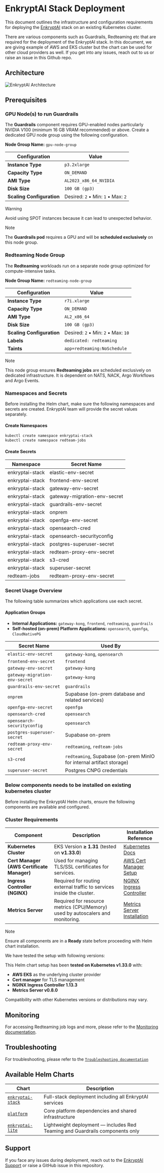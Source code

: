 # EnkryptAI Stack Deployment

This document outlines the infrastructure and configuration requirements for deploying the [EnkryptAI](https://www.enkryptai.com/) stack on an existing Kubernetes cluster.

There are various components such as Guardrails, Redteaming etc that are required for the deployment of the EnkryptAI stack. In this document, we are giving example of AWS and EKS cluster but the chart can be used for other cloud providers as well. If you get into any issues, reach out to us or raise an issue in this Github repo.

## Architecture
![EnkryptAI Architecture](charts/enkryptai-stack/enkryptai_kubernetes_architecture.png)

## Prerequisites

### GPU Node(s) to run Guardrails

The **Guardrails** component requires GPU-enabled nodes particularly NVIDIA V100 (minimum 16 GB VRAM recommended) or above. Create a dedicated GPU node group using the following configuration.

**Node Group Name:** `gpu-node-group`

| **Configuration**         | **Value**                          |
| ------------------------- | ---------------------------------- |
| **Instance Type**         | `p3.2xlarge`                       |
| **Capacity Type**         | `ON_DEMAND`                        |
| **AMI Type**              | `AL2023_x86_64_NVIDIA`             |
| **Disk Size**             | `100 GB (gp3)`                     |
| **Scaling Configuration** | Desired: `2` • Min: `1` • Max: `2` |

> [!WARNING]
> Avoid using SPOT instances because it can lead to unexpected behavior.

> [!NOTE]
> The **Guardrails pod** requires a GPU and will be **scheduled exclusively** on this node group.

### Redteaming Node Group

The **Redteaming** workloads run on a separate node group optimized for compute-intensive tasks.

**Node Group Name:** `redteaming-node-group`

| **Configuration**         | **Value**                           |
| ------------------------- | ----------------------------------- |
| **Instance Type**         | `r7i.xlarge`                        |
| **Capacity Type**         | `ON_DEMAND`                         |
| **AMI Type**              | `AL2_x86_64`                        |
| **Disk Size**             | `100 GB (gp3)`                      |
| **Scaling Configuration** | Desired: `2` • Min: `2` • Max: `10` |
| **Labels**                | `dedicated: redteaming`             |
| **Taints**                | `app=redteaming:NoSchedule`         |

> [!NOTE]
> This node group ensures **Redteaming jobs** are scheduled exclusively on dedicated infrastructure. It is dependent on NATS, NACK,  Argo Workflows and Argo Events.


### Namespaces and Secrets

Before installing the Helm chart, make sure the following namespaces and secrets are created. EnkryptAI team will provide the secret values separately.

#### Create Namespaces

```bash
kubectl create namespace enkryptai-stack
kubectl create namespace redteam-jobs
```

#### Create Secrets

| **Namespace**   | **Secret Name**              |
| --------------- | ---------------------------- |
| enkryptai-stack | elastic-env-secret           |
| enkryptai-stack | frontend-env-secret          |
| enkryptai-stack | gateway-env-secret           |
| enkryptai-stack | gateway-migration-env-secret |
| enkryptai-stack | guardrails-env-secret        |
| enkryptai-stack | onprem                       |
| enkryptai-stack | openfga-env-secret           |
| enkryptai-stack | opensearch-cred              |
| enkryptai-stack | opensearch-securityconfig    |
| enkryptai-stack | postgres-superuser-secret    |
| enkryptai-stack | redteam-proxy-env-secret     |
| enkryptai-stack | s3-cred                      |
| enkryptai-stack | superuser-secret             |
| redteam-jobs    | redteam-proxy-env-secret     |


### Secret Usage Overview

The following table summarizes which applications use each secret.

#### Application Groups
* **Internal Applications:** `gateway-kong`, `frontend`, `redteaming`, `guardrails`
* **Self-hosted (on-prem) Platform Applications:** `opensearch`, `openfga`, `CloudNativePG`

| **Secret Name**                | **Used By**                                                          |
| ------------------------------ | -------------------------------------------------------------------- |
| `elastic-env-secret`           | `gateway-kong`, `opensearch`                                         |
| `frontend-env-secret`          | `frontend`                                                           |
| `gateway-env-secret`           | `gateway-kong`                                                       |
| `gateway-migration-env-secret` | `gateway-kong`                                                       |
| `guardrails-env-secret`        | `guardrails`                                                         |
| `onprem`                       | Supabase (on-prem database and related services)                     |
| `openfga-env-secret`           | `openfga`                                                            |
| `opensearch-cred`              | `opensearch`                                                         |
| `opensearch-securityconfig`    | `opensearch`                                                         |
| `postgres-superuser-secret`    | Supabase on-prem                                                     |
| `redteam-proxy-env-secret`     | `redteaming`, `redteam-jobs`                                         |
| `s3-cred`                      | `redteaming`, Supabase (on-prem MinIO for internal artifact storage) |
| `superuser-secret`             | Postgres CNPG credentials                                            |

### Below components needs to be installed on existing kubernetes cluster

Before installing the EnkryptAI Helm charts, ensure the following components are available and configured.

### Cluster Requirements

| Component                                  | Description                                                                                                               | Installation Reference                                                                       |
| ------------------------------------------ | ------------------------------------------------------------------------------------------------------------------------- | -------------------------------------------------------------------------------------------- |
| **Kubernetes Cluster**                             | EKS Version **≥ 1.31** (tested on **v1.33.0**)                                                                                | [Kubernetes Docs](https://kubernetes.io/docs/setup/)                                         |
| **Cert Manager (AWS Certificate Manager)** | Used for managing TLS/SSL certificates for services.                                                                      | [AWS Cert Manager Setup](https://docs.aws.amazon.com/acm/latest/userguide/acm-overview.html) |
| **Ingress Controller (NGINX)**             | Required for routing external traffic to services inside the cluster.                                                     | [NGINX Ingress Controller](https://kubernetes.github.io/ingress-nginx/deploy/)               |
| **Metrics Server**                         | Required for resource metrics (CPU/Memory) used by autoscalers and monitoring.                                            | [Metrics Server Installation](https://github.com/kubernetes-sigs/metrics-server)             |

> [!NOTE]
> Ensure all components are in a **Ready** state before proceeding with Helm chart installation.


We have tested the setup with following versions:

This Helm chart setup has been **tested on Kubernetes v1.33.0** with:
* **AWS EKS** as the underlying cluster provider
* **Cert manager** for TLS management
* **NGINX Ingress Controller 1.13.3**
* **Metrics Server v0.8.0**

Compatibility with other Kubernetes versions or distributions may vary.

## Monitoring

For accessing Redteaming job logs and more, please refer to the [Monitoring documentation](./docs/monitoring.md).

## Troubleshooting

For troubleshooting, please refer to the [`Troubleshooting documentation`](./docs/troubleshooting.md)


## Available Helm Charts


| Chart                                                   | Description                                                                  |
| ------------------------------------------------------- | ---------------------------------------------------------------------------- |
| [`enkryptai-stack`](./charts/enkryptai-stack/README.md) | Full-stack deployment including all EnkryptAI services                       |
| [`platform`](./charts/enkryptai-stack/README.md)        | Core platform dependencies and shared infrastructure                         |
| [`enkryptai-lite`](./charts/enkryptai-lite/README.md)   | Lightweight deployment — includes Red Teaming and Guardrails components only |


## Support

If you face any issues during deployment, reach out to the [EnkryptAI Support](mailto:hello@EnkryptAI.com) or raise a GitHub issue in this repository.
